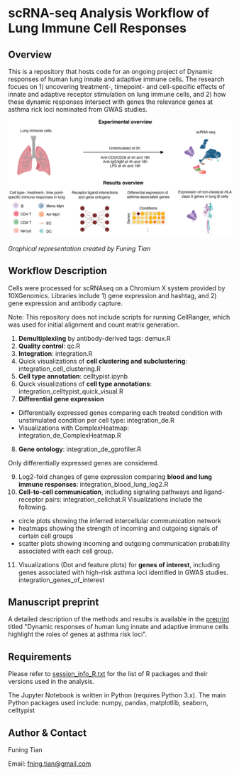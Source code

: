 # scRNA-seq Analysis Workflow of Lung Immune Cell Responses

## Overview
This is a repository that hosts code for an ongoing project of Dynamic responses of human lung innate and adaptive immune cells. The research focues on 1) uncovering treatment-, timepoint- and cell-specific effects of innate and adaptive receptor stimulation on lung immune cells, and 2) how these dynamic responses intersect with genes the relevance genes at asthma rick loci nominated from GWAS studies. 


![Graphical abstract](graphical_abstract/scRNAseq_lung.png)

*Graphical representation created by Funing Tian*


## Workflow Description
Cells were processed for scRNAseq on a Chromium X system provided by 10XGenomics. Libraries include 1) gene expression and hashtag, and 2) gene expression and antibody capture. 

Note: This repository does not include scripts for running CellRanger, which was used for initial alignment and count matrix generation. 

1. **Demultiplexiing** by antibody-derived tags: demux.R
2. **Quality control**: qc.R
3. **Integration**: integration.R
4. Quick visualizations of **cell clustering and subclustering**: integration_cell_clustering.R
5. **Cell type annotation**: celltypist.ipynb
6. Quick visualizations of **cell type annotations**: integration_celltypist_quick_visual.R
7. **Differential gene expression**
- Differentially expressed genes comparing each treated condition with unstimulated condition per cell type: integration_de.R
- Visualizations with ComplexHeatmap: integration_de_ComplexHeatmap.R
8. **Gene ontology**: integration_de_gprofiler.R
  
Only differentially expressed genes are considered. 

9. Log2-fold changes of gene expression comparing **blood and lung immune responses**: integration_blood_lung_log2.R
10. **Cell-to-cell communication**, including signaling pathways and ligand-receptor pairs: integration_cellchat.R
Visualizations include the following.
- circle plots showing the inferred intercellular communication network
- heatmaps showing the strength of incoming and outgoing signals of certain cell groups
- scatter plots showing incoming and outgoing communication probability associated with each cell group.
11. Visualizations (Dot and feature plots) for **genes of interest**, including genes associated with high-risk asthma loci identified in GWAS studies.
integration_genes_of_interest

## Manuscript preprint
A detailed description of the methods and results is available in the [preprint](https://www.biorxiv.org/content/10.1101/2024.09.20.614132v1.abstract) titled "Dynamic responses of human lung innate and adaptive immune cells highlight the roles of genes at asthma risk loci". 

## Requirements 
Please refer to [session_info_R.txt](session_info_R.txt) for the list of R packages and their versions used in the analysis.

The Jupyter Notebook is written in Python (requires Python 3.x). The main Python packages used include: numpy, pandas, matplotlib, seaborn, celltypist

## Author & Contact
Funing Tian

Email: fning.tian@gmail.com